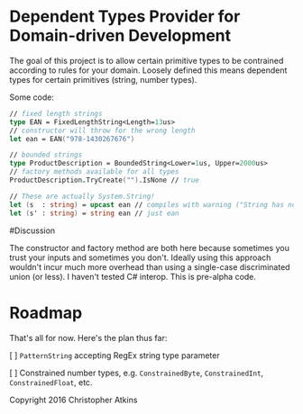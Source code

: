 # Dependent Types Provider for Domain-driven Development

The goal of this project is to allow certain primitive types to be contrained
according to rules for your domain. Loosely defined this means dependent types
for certain primitives (string, number types).

Some code:

```fsharp
// fixed length strings
type EAN = FixedLengthString<Length=13us>
// constructor will throw for the wrong length
let ean = EAN("978-1430267676")

// bounded strings
type ProductDescription = BoundedString<Lower=1us, Upper=2000us>
// factory methods available for all types
ProductDescription.TryCreate("").IsNone // true

// These are actually System.String!
let (s  : string) = upcast ean // compiles with warning ("String has no proper subtypes")
let (s' : string) = string ean // just ean
```

#Discussion

The constructor and factory method are both here because sometimes you trust
your inputs and sometimes you don't. Ideally using this approach wouldn't incur
much more overhead than using a single-case discriminated union (or less). I
haven't tested C# interop. This is pre-alpha code.

# Roadmap
That's all for now. Here's the plan thus far:

[ ] `PatternString` accepting RegEx string type parameter

[ ] Constrained number types, e.g. `ConstrainedByte`, `ConstrainedInt`, `ConstrainedFloat`, etc.


Copyright 2016 Christopher Atkins
